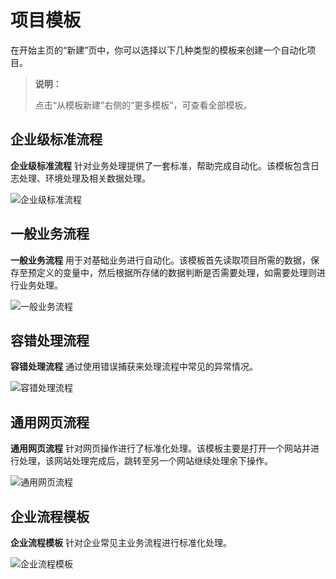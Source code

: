 # 项目模板

在开始主页的“新建”页中，你可以选择以下几种类型的模板来创建一个自动化项目。

> **说明：**
>
> 点击“从模板新建”右侧的“更多模板”，可查看全部模板。

## 企业级标准流程

**企业级标准流程** 针对业务处理提供了一套标准，帮助完成自动化。该模板包含日志处理、环境处理及相关数据处理。

![企业级标准流程](https://docimages.blob.core.chinacloudapi.cn/images/Studio/automationProject/projectTemplates/%E4%BC%81%E4%B8%9A%E7%BA%A7%E6%A0%87%E5%87%86%E6%B5%81%E7%A8%8B.jpg)

## 一般业务流程

**一般业务流程** 用于对基础业务进行自动化。该模板首先读取项目所需的数据，保存至预定义的变量中，然后根据所存储的数据判断是否需要处理，如需要处理则进行业务处理。

![一般业务流程](https://docimages.blob.core.chinacloudapi.cn/images/Studio/automationProject/projectTemplates/%E4%B8%80%E8%88%AC%E4%B8%9A%E5%8A%A1%E6%B5%81%E7%A8%8B.jpg)

## 容错处理流程

**容错处理流程** 通过使用错误捕获来处理流程中常见的异常情况。

![容错处理流程](https://docimages.blob.core.chinacloudapi.cn/images/Studio/automationProject/projectTemplates/%E5%AE%B9%E9%94%99%E5%A4%84%E7%90%86%E6%B5%81%E7%A8%8B.jpg)

## 通用网页流程

**通用网页流程** 针对网页操作进行了标准化处理。该模板主要是打开一个网站并进行处理，该网站处理完成后，跳转至另一个网站继续处理余下操作。

![通用网页流程](https://docimages.blob.core.chinacloudapi.cn/images/Studio/automationProject/projectTemplates/%E9%80%9A%E7%94%A8%E7%BD%91%E9%A1%B5%E6%B5%81%E7%A8%8B.jpg)

## 企业流程模板

**企业流程模板** 针对企业常见主业务流程进行标准化处理。

![企业流程模板](https://docimages.blob.core.chinacloudapi.cn/images/Studio/automationProject/projectTemplates/enterpriseflow20201118.jpg)
